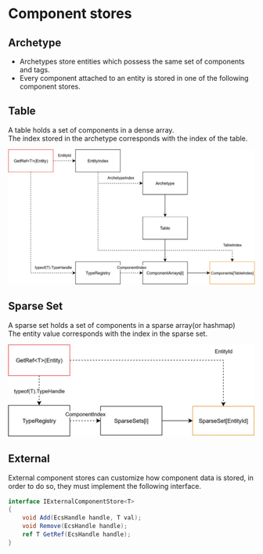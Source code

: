 # Component stores

## Archetype
* Archetypes store entities which possess the same set of components and tags.
* Every component attached to an entity is stored in one of the following component stores.

## Table
A table holds a set of components in a dense array. <br/>
The index stored in the archetype corresponds with the index of the table.

<img src = "Table.png"/>

## Sparse Set
A sparse set holds a set of components in a sparse array(or hashmap) <br/>
The entity value corresponds with the index in the sparse set.

<img src = "SparseSet.png"/>

## External



External component stores can customize how component data is stored, in order to do so, they must implement the following interface.
```cs
interface IExternalComponentStore<T>
{ 
    void Add(EcsHandle handle, T val);
    void Remove(EcsHandle handle);
    ref T GetRef(EcsHandle handle);
}
```
